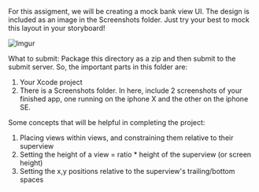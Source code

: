For this assigment, we will be creating a mock bank view UI. The design is included as an image in the Screenshots folder. Just try your best to mock this layout in your storyboard!

![Imgur](https://i.imgur.com/a1i7dF1.png)

What to submit:
Package this directory as a zip and then submit to the submit server.
So, the important parts in this folder are:
1. Your Xcode project
2. There is a Screenshots folder. In here, include 2 screenshots of your finished app, one running on the iphone X and the other on the iphone SE.

Some concepts that will be helpful in completing the project:

1. Placing views within views, and constraining them relative to their superview
2. Setting the height of a view = ratio * height of the superview (or screen height)
3. Setting the x,y positions relative to the superview's trailing/bottom spaces
